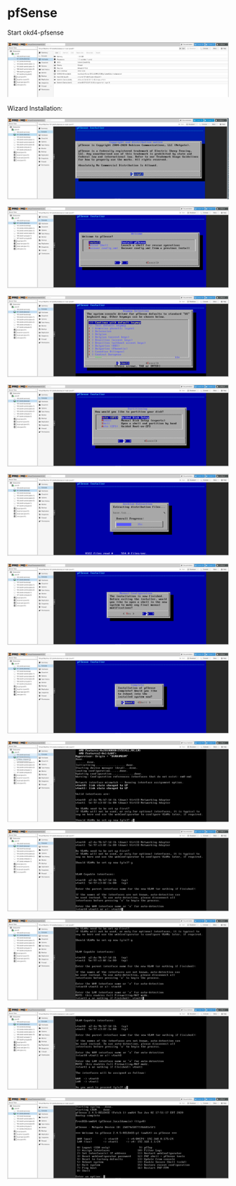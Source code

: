 # pfSense

Start okd4-pfsense

![](../../images/proxmox_pfsense.png?raw=true)

Wizard Installation:

![](../../images/accept.png?raw=true)

![](../../images/install.png?raw=true)

![](../../images/keymap.png?raw=true)

![](../../images/partitioning.png?raw=true)

![](../../images/archive.png?raw=true)

![](../../images/manual_configuration.png?raw=true)

![](../../images/reboot.png?raw=true)

![](../../images/VLANs_yes.png?raw=true)

![](../../images/WAN.png?raw=true)

![](../../images/LAN.png?raw=true)

![](../../images/Confirm_config_yes.png?raw=true)

![](../../images/pfsense_final.png?raw=true)
